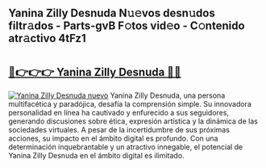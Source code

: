 ## Yanina Zilly Desnuda N𝚞𝚎vos desn𝚞dos filtr𝚊dos - Parts-gvB F𝚘tos vid𝚎o - C𝚘ntenido atr𝚊ctivo 4tFz1

# <h2><a href="http://mb2nsv.tromn.icu/?c=Yanina+Zilly+Desnuda">🔗👉👉👉 Yanina Zilly Desnuda 🔗🔗</a></h2>

[![Yanina Zilly Desnuda nuevo](https://i.imgur.com/pEAQMta.gif)](http://mb2nsv.tromn.icu/?c=Yanina+Zilly+Desnuda)
Yanina Zilly Desnuda, una persona multifacética y paradójica, desafía la comprensión simple. Su innovadora personalidad en línea ha cautivado y enfurecido a sus seguidores, generando discusiones sobre ética, expresión artística y la dinámica de las sociedades virtuales. A pesar de la incertidumbre de sus próximas acciones, su impacto en el ámbito digital es profundo. Con una determinación inquebrantable y un atractivo innegable, el potencial de Yanina Zilly Desnuda en el ámbito digital es ilimitado.
